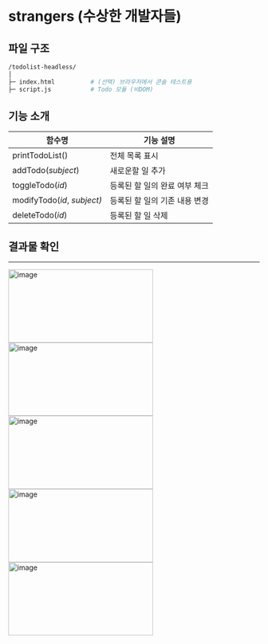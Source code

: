 # strangers (수상한 개발자들)

## 파일 구조

```bash
/todolist-headless/
│
├─ index.html          # (선택) 브라우저에서 콘솔 테스트용
├─ script.js           # Todo 모듈 (비DOM)

```

## 기능 소개

| **함수명** | **기능 설명** |
| --- | --- |
| printTodoList() | 전체 목록 표시 |
| addTodo(*subject*) | 새로운할 일 추가 |
| toggleTodo(*id*) | 등록된 할 일의 완료 여부 체크 |
| modifyTodo(*id*, *subject)* | 등록된 할 일의 기존 내용 변경 |
| deleteTodo(*id*) | 등록된 할 일 삭제 |


## 결과물 확인

---

<img width="290" height="147" alt="image" src="https://github.com/user-attachments/assets/d337da3d-d512-412b-90bc-f176becd8aa4" />
<img width="290" height="147" alt="image" src="https://github.com/user-attachments/assets/50615c27-06f9-45f2-93ed-38a9ca0f3f2f" />
<img width="290" height="147" alt="image" src="https://github.com/user-attachments/assets/f823172b-f1bf-4fe8-92f5-fbf20201fe94" />

<img width="290" height="147" alt="image" src="https://github.com/user-attachments/assets/e072787c-96b4-422e-ace0-3bf32b596ccf" />
<img width="290" height="147" alt="image" src="https://github.com/user-attachments/assets/676324bf-d387-4107-ab1c-fa7cbee43d8b" />

